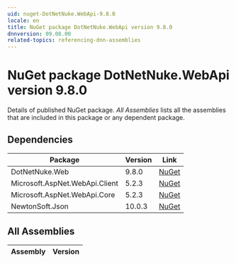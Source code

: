 ```yaml
---
uid: nuget-DotNetNuke.WebApi-9.8.0
locale: en
title: NuGet package DotNetNuke.WebApi version 9.8.0
dnnversion: 09.08.00
related-topics: referencing-dnn-assemblies
---
```


# NuGet package DotNetNuke.WebApi version 9.8.0
Details of published NuGet package.
*All Assemblies* lists all the assemblies that are included in this package or any dependent package.

## Dependencies

|Package|Version|Link|
|---|---|---|
|DotNetNuke.Web|9.8.0|[NuGet](https://www.nuget.org/packages/DotNetNuke.Web/9.8.0)|
|Microsoft.AspNet.WebApi.Client|5.2.3|[NuGet](https://www.nuget.org/packages/Microsoft.AspNet.WebApi.Client/5.2.3)|
|Microsoft.AspNet.WebApi.Core|5.2.3|[NuGet](https://www.nuget.org/packages/Microsoft.AspNet.WebApi.Core/5.2.3)|
|NewtonSoft.Json|10.0.3|[NuGet](https://www.nuget.org/packages/NewtonSoft.Json/10.0.3)|

## All Assemblies

|Assembly|Version|
|---|---|

